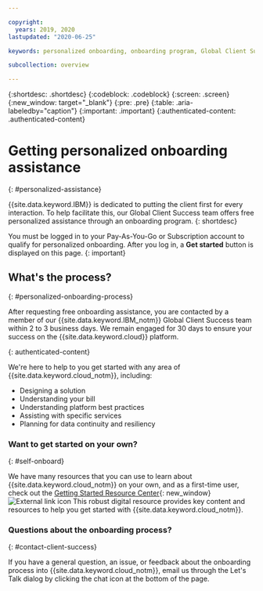 ```yaml
---

copyright:
  years: 2019, 2020
lastupdated: "2020-06-25"

keywords: personalized onboarding, onboarding program, Global Client Success, getting started, how to, get help, new user, first time, personal, dedicated assistance, cloud onboarding, account setup, first time, how to use cloud, new to cloud, initial setup, sales, direct assignment, onboard, ready to start, help, initial deployment

subcollection: overview

---
```


{:shortdesc: .shortdesc}
{:codeblock: .codeblock}
{:screen: .screen}
{:new_window: target="_blank"}
{:pre: .pre}
{:table: .aria-labeledby="caption"}
{:important: .important}
{:authenticated-content: .authenticated-content}

# Getting personalized onboarding assistance
{: #personalized-assistance}

{{site.data.keyword.IBM}} is dedicated to putting the client first for every interaction. To help facilitate this, our Global Client Success team offers free personalized assistance through an onboarding program.
{: shortdesc}

You must be logged in to your Pay-As-You-Go or Subscription account to qualify for personalized onboarding. After you log in, a **Get started** button is displayed on this page. 
{: important}

## What's the process?
{: #personalized-onboarding-process}

After requesting free onboarding assistance, you are contacted by a member of our {{site.data.keyword.IBM_notm}} Global Client Success team within 2 to 3 business days. We remain engaged for 30 days to ensure your success on the {{site.data.keyword.cloud}} platform. 

<div class="onboarding-ub">
  <div class="ub-widget" style="display: flex;">
    <div ub-in-page="5cbe76490f72eb04484f31e8"></div>
  </div>
</div>
{: authenticated-content}

We're here to help to you get started with any area of {{site.data.keyword.cloud_notm}}, including: 
* Designing a solution 
* Understanding your bill
* Understanding platform best practices  
* Assisting with specific services 
* Planning for data continuity and resiliency

### Want to get started on your own?
{: #self-onboard}

We have many resources that you can use to learn about {{site.data.keyword.cloud_notm}} on your own, and as a first-time user, check out the [Getting Started Resource Center](https://www.ibm.com/cloud/get-started/resources){: new_window} ![External link icon](../icons/launch-glyph.svg "External link icon") This robust digital resource provides key content and resources to help you get started with {{site.data.keyword.cloud_notm}}.

### Questions about the onboarding process?
{: #contact-client-success}

If you have a general question, an issue, or feedback about the onboarding process into {{site.data.keyword.cloud_notm}}, email us through the Let's Talk dialog by clicking the chat icon at the bottom of the page. 


